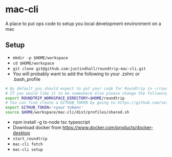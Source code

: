 # mac-cli
A place to put ops code to setup you local development environment on a mac
## Setup
- ```mkdir -p $HOME/workspace```
- ```cd $HOME/workspace```
- ```git clone git@github.com:justindhall/roundtrip-mac-cli.git```
- You will probably want to add the following to your .zshrc or .bash_profile
```bash
# By default you should expect to put your code for Roundtrip in ~/roundtrip
# If you would like it to be somewhere else please change the following
export ROUNDTRIP_WORKSPACE_DIRECTORY=$HOME/roundtrip 
# You can find create a GITHUB_TOKEN by going to https://github.com/settings/tokens 
export GITHUB_TOKEN='<your token>'
source $HOME/workspace/mac-cli/dist/profiles/shared.sh
```
- npm install -g  ts-node tsc typescript
- Download docker from https://www.docker.com/products/docker-desktop
- ``start_roundtrip``
- ```mac-cli fetch```
- ```mac-cli setup```
